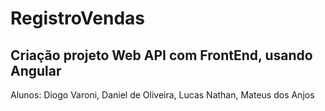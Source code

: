 # RegistroVendas

## Criação projeto Web API com FrontEnd, usando Angular

Alunos: Diogo Varoni, Daniel de Oliveira, Lucas Nathan, Mateus dos Anjos



